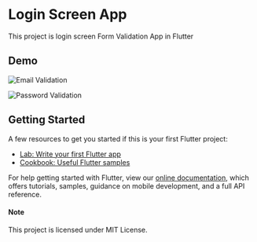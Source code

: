 # Login Screen App

This project is login screen Form Validation App in Flutter 

## Demo

![Email Validation](https://user-images.githubusercontent.com/40850169/56351819-8d756280-61eb-11e9-8602-62b541294942.gif)


![Password Validation](https://user-images.githubusercontent.com/40850169/56351855-a251f600-61eb-11e9-8d27-1242689681ce.gif)


## Getting Started

A few resources to get you started if this is your first Flutter project:

- [Lab: Write your first Flutter app](https://flutter.io/docs/get-started/codelab)
- [Cookbook: Useful Flutter samples](https://flutter.io/docs/cookbook)

For help getting started with Flutter, view our 
[online documentation](https://flutter.io/docs), which offers tutorials, 
samples, guidance on mobile development, and a full API reference.

#### Note

This project is licensed under MIT License.
